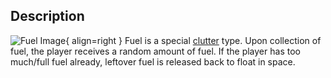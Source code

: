 ## Description
![](../static/clutter/clutter-fuel.png "Fuel Image"){ align=right }
Fuel is a special [clutter](/clutter "All Clutter Types") type. Upon collection of fuel, the player receives a random amount of fuel. If the player has too much/full fuel already, leftover fuel is released back to float in space.
